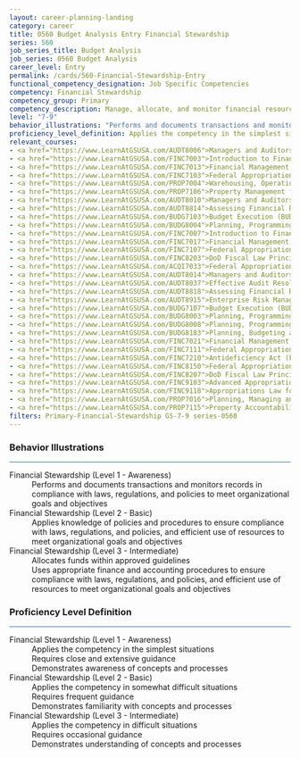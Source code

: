 ```yaml
---
layout: career-planning-landing
category: career
title: 0560 Budget Analysis Entry Financial Stewardship
series: 560
job_series_title: Budget Analysis
job_series: 0560 Budget Analysis
career_level: Entry
permalink: /cards/560-Financial-Stewardship-Entry
functional_competency_designation: Job Specific Competencies
competency: Financial Stewardship
competency_group: Primary
competency_description: Manage, allocate, and monitor financial resources in compliance with laws, regulations, and policies, with sufficient transparency and appropriate internal controls to ensure these resources are efficiently applied to meet organizational goals and objectives, while considering the Federal Government's fiduciary duty to the Nation.
level: "7-9"
behavior_illustrations: "Performs and documents transactions and monitors records in compliance with laws, regulations, and policies to meet organizational goals and objectives ? Applies knowledge of policies and procedures to ensure compliance with laws, regulations, and policies, and efficient use of resources to meet organizational goals and objectives ? Allocates funds within approved guidelines ? Uses appropriate finance and accounting procedures to ensure compliance with laws, regulations, and policies, and efficient use of resources to meet organizational goals and objectives"
proficiency_level_definition: Applies the competency in the simplest situations ? Requires close and extensive guidance ? Demonstrates awareness of concepts and processes ? Applies the competency in somewhat difficult situations ? Requires frequent guidance ? Demonstrates familiarity with concepts and processes  ? Applies the competency in difficult situations ? Requires occasional guidance ? Demonstrates understanding of concepts and processes
relevant_courses: 
- <a href="https://www.LearnAtGSUSA.com/AUDT8006">Managers and Auditors Roles in Assessing Internal Controls (AUDT8003), GSU</a>
- <a href="https://www.LearnAtGSUSA.com/FINC7003">Introduction to Financial Management (FINC7000), GSU</a>
- <a href="https://www.LearnAtGSUSA.com/FINC7013">Financial Management Bootcamp for New Federal Managers (FINC7010), GSU</a>
- <a href="https://www.LearnAtGSUSA.com/FINC7103">Federal Appropriations Law (FINC7100), GSU</a>
- <a href="https://www.LearnAtGSUSA.com/PROP7004">Warehousing, Operations and Disposal (PROP7001), GSU</a>
- <a href="https://www.LearnAtGSUSA.com/PROP7106">Property Management for Custodial Officers (PROP7103), GSU</a>
- <a href="https://www.LearnAtGSUSA.com/AUDT8010">Managers and Auditors Roles in Assessing Internal Controls (AUDT8003), GSU</a>
- <a href="https://www.LearnAtGSUSA.com/AUDT8814">Assessing Financial Related Activities and Controls (AUDT8811), GSU</a>
- <a href="https://www.LearnAtGSUSA.com/BUDG7103">Budget Execution (BUDG7100), GSU</a>
- <a href="https://www.LearnAtGSUSA.com/BUDG8004">Planning, Programming, Budgeting and Execution (PPBE), Army (BUDG8001), GSU</a>
- <a href="https://www.LearnAtGSUSA.com/FINC7007">Introduction to Financial Management (FINC7000), GSU</a>
- <a href="https://www.LearnAtGSUSA.com/FINC7017">Financial Management Bootcamp for New Federal Managers (FINC7010), GSU</a>
- <a href="https://www.LearnAtGSUSA.com/FINC7107">Federal Appropriations Law (FINC7100), GSU</a>
- <a href="https://www.LearnAtGSUSA.com/FINC8203">DoD Fiscal Law Principles (FINC8200), GSU</a>
- <a href="https://www.LearnAtGSUSA.com/ACQI7033">Federal Appropriations Law for Acquisition Professionals (ACQI7030), GSU</a>
- <a href="https://www.LearnAtGSUSA.com/AUDT8014">Managers and Auditors Roles in Assessing Internal Controls (AUDT8003), GSU</a>
- <a href="https://www.LearnAtGSUSA.com/AUDT8037">Effective Audit Resolution, Follow-up and Implementation (AUDT8034), GSU</a>
- <a href="https://www.LearnAtGSUSA.com/AUDT8818">Assessing Financial Related Activities and Controls (AUDT8811), GSU</a>
- <a href="https://www.LearnAtGSUSA.com/AUDT8915">Enterprise Risk Management&#58; Executive Seminar (AUDT8912), GSU</a>
- <a href="https://www.LearnAtGSUSA.com/BUDG7107">Budget Execution (BUDG7100), GSU</a>
- <a href="https://www.LearnAtGSUSA.com/BUDG8003">Planning, Programming, Budgeting and Execution (PPBE) (BUDG8000), GSU</a>
- <a href="https://www.LearnAtGSUSA.com/BUDG8008">Planning, Programming, Budgeting and Execution (PPBE), Army (BUDG8001), GSU</a>
- <a href="https://www.LearnAtGSUSA.com/BUDG8183">Planning, Budgeting and Performance Measurement (BUDG8180), GSU</a>
- <a href="https://www.LearnAtGSUSA.com/FINC7021">Financial Management Bootcamp for New Federal Managers (FINC7010), GSU</a>
- <a href="https://www.LearnAtGSUSA.com/FINC7111">Federal Appropriations Law (FINC7100), GSU</a>
- <a href="https://www.LearnAtGSUSA.com/FINC7210">Antideficiency Act (FINC7207), GSU</a>
- <a href="https://www.LearnAtGSUSA.com/FINC8150">Federal Appropriations Law Refresher and Update (FINC8147), GSU</a>
- <a href="https://www.LearnAtGSUSA.com/FINC8207">DoD Fiscal Law Principles (FINC8200), GSU</a>
- <a href="https://www.LearnAtGSUSA.com/FINC9103">Advanced Appropriations Law (FINC9100), GSU</a>
- <a href="https://www.LearnAtGSUSA.com/FINC9118">Appropriations Law for Reimbursements, Revolving Funds and User Fees (FINC9115), GSU</a>
- <a href="https://www.LearnAtGSUSA.com/PROP7016">Planning, Managing and Controlling a Personal Property Inventory (PROP7013), GSU</a>
- <a href="https://www.LearnAtGSUSA.com/PROP7115">Property Accountability&#58; The Life Cycle (PROP7112), GSU</a>
filters: Primary-Financial-Stewardship GS-7-9 series-0560
---
```


<div class="desktop:grid-col-6 margin-y-3">
  <div class="border-top-2 bg-white padding-3 shadow-5 height-full members-hover border-1px button-border border-top-blue radius-lg card-text-color">
    <h3>Behavior Illustrations</h3>
    <hr style="background-color: #1b74e0 !important;"/>
    <dl class="text-base card-content-color"><dt>Financial Stewardship (Level 1 - Awareness)</dt><dd>Performs and documents transactions and monitors records in compliance with laws, regulations, and policies to meet organizational goals and objectives</dd><dt>Financial Stewardship (Level 2 - Basic)</dt><dd>Applies knowledge of policies and procedures to ensure compliance with laws, regulations, and policies, and efficient use of resources to meet organizational goals and objectives</dd><dt>Financial Stewardship (Level 3 - Intermediate)</dt><dd>Allocates funds within approved guidelines </dd><dd> Uses appropriate finance and accounting procedures to ensure compliance with laws, regulations, and policies, and efficient use of resources to meet organizational goals and objectives</dd></dl>
  </div>
</div>
<div class="desktop:grid-col-6 margin-y-3">
  <div class="border-top-2 bg-white padding-3 shadow-5 height-full members-hover border-1px button-border border-top-blue radius-lg card-text-color">
    <h3>Proficiency Level Definition</h3>
     <hr style="background-color: #1b74e0 !important;"/>
    <dl class="text-base card-content-color"><dt>Financial Stewardship (Level 1 - Awareness)</dt><dd>Applies the competency in the simplest situations </dd><dd> Requires close and extensive guidance </dd><dd> Demonstrates awareness of concepts and processes</dd><dt>Financial Stewardship (Level 2 - Basic)</dt><dd>Applies the competency in somewhat difficult situations </dd><dd> Requires frequent guidance </dd><dd> Demonstrates familiarity with concepts and processes </dd><dt>Financial Stewardship (Level 3 - Intermediate)</dt><dd>Applies the competency in difficult situations </dd><dd> Requires occasional guidance </dd><dd> Demonstrates understanding of concepts and processes</dd></dl>
  </div>
</div>